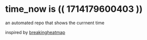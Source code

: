 # time_now is (( 1714179600403 ))

an automated repo that shows the currnent time

inspired by [breakingheatmap](https://github.com/breakingheatmap/breakingheatmap)